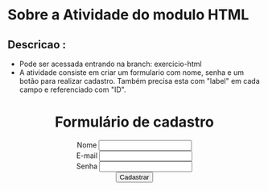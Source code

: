 # Sobre a Atividade do modulo HTML 

## Descricao :

- Pode ser acessada entrando na branch: exercicio-html
- A atividade consiste em criar um formulario com nome, senha e um botão para realizar cadastro. Também precisa esta com "label" em cada campo e referenciado com "ID".
###
<h1 align="center">Formulário de cadastro</h1>
    <form action="" align="center">
        <label for="nome">Nome</label>
        <input type="text" id="nome"> <br>
        <label for="email">E-mail</label>
        <input type="email" id="email"> <br>
        <label for="senha">Senha</label>
        <input type="password" id="senha"> <br>
        <button>
            Cadastrar
        </button>